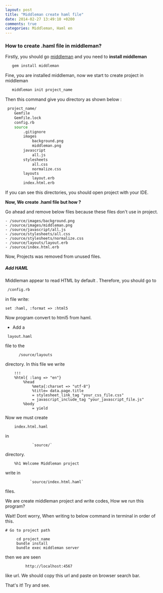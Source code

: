 ```yaml
---
layout: post
title: "Middleman create haml file"
date: 2014-02-27 13:49:10 +0200
comments: true
categories: Middleman, Haml en
---
```


### How to create .haml file in middleman?

Firstly, you should go [middleman]('http://middlemanapp.com/') and you need to **install middleman**

``` bash
   gem install middleman
```

<!-- more -->

Fine, you are installed middleman, now we start to create project in middleman

``` bash
   middleman init project_name
```

Then this command give you directory as shown below :

``` bash
 project_name/
    Gemfile
    Gemfile.lock
    config.rb
    source
        .gitignore
        images
            background.png
            middleman.png
        javascript
            all.js
        stylesheets
            all.css
            normalize.css
        layouts
            layout.erb
        index.html.erb
```




If you can see this directories, you should open project with your IDE.

**Now, We create .haml file but how ?**

Go ahead and remove below files because these files don't use in project.

    - /source/images/background.png
    - /source/images/middleman.png
    - /source/javascript/all.js
    - /source/stylesheets/all.css
    - /source/stylesheets/normalize.css
    - /source/layouts/layout.erb
    - /source/index.html.erb

Now, Projects was removed from unused files.

##### Add HAML

Middleman appear to read HTML by default . Therefore, you should go to

``` bash
 /config.rb
```

in file write:

``` haml
set :haml, :format => :html5
```


Now program convert to html5 from haml.

- Add a

``` haml
 layout.haml
```


file to the

          /source/layouts

directory. In this file we write

``` haml
    !!!
    %html{ :lang => "en"}
        %head
            %meta{:charset => "utf-8"}
            %title= data.page.title
            = stylesheet_link_tag "your_css_file.css"
            = javascript_include_tag "your_javascript_file.js"
        %body
            = yield
```

Now we must create

``` haml
    index.html.haml
```

in

                `source/`
directory.

``` haml
    %h1 Welcome Middleman project
```

write in

               `source/index.html.haml`
files.

We are create middleman project and write codes, How we run this program?

Wait! Dont worry, When writing to below command in terminal in order of this.

    # Go to project path

         cd project_name
         bundle install
         bundle exec middleman server

then we are seen

             http://localhost:4567

like url. We should copy this url and paste on browser search bar.

That's it! Try and see.